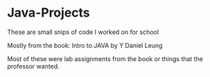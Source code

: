 # Java-Projects
These are small snips of code I worked on for school

Mostly from the book: Intro to JAVA by Y Daniel Leung

Most of these were lab assignments from the book or things that the professor wanted.
